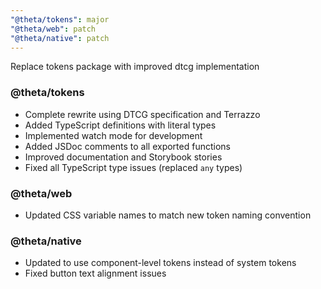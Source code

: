 ```yaml
---
"@theta/tokens": major
"@theta/web": patch
"@theta/native": patch
---
```


Replace tokens package with improved dtcg implementation

### @theta/tokens
- Complete rewrite using DTCG specification and Terrazzo
- Added TypeScript definitions with literal types
- Implemented watch mode for development
- Added JSDoc comments to all exported functions
- Improved documentation and Storybook stories
- Fixed all TypeScript type issues (replaced `any` types)

### @theta/web
- Updated CSS variable names to match new token naming convention

### @theta/native
- Updated to use component-level tokens instead of system tokens
- Fixed button text alignment issues